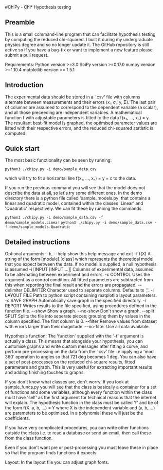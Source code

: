 #ChiPy - Chi² Hypothesis testing

## Preamble
This is a small command-line program that can facilitate hypothesis testing by computing the reduced chi-squared. I built it during my undergraduate physics degree and so no longer update it. The GitHub repository is still active so if you have a bug-fix or want to implement a new feature please submit a pull request.

Requirements:
Python version >=3.0
SciPy version >=0.17.0
numpy version >=1.10.4
matplotlib version >= 1.5.1

## Introduction
The experimental data should be stored in a '.csv' file with columns alternate between measurements and their errors (xᵢ, σᵢ; y, Σ). The last pair of columns are assumed to correspond to the dependent variable (a scalar), and all those preceeding are independent variables. A mathematical function f with adjustable parameters is fitted to the data f(x₁, ..., xₙ) = y. The resultant best-fit model is graphed, the optimised parameter values are listed with their respective errors, and the reduced chi-squared statistic is computed.

## Quick start
The most basic functionality can be seen by running:

`python3 ./chipy.py -i demo/sample_data.csv`

which will try to fit a horizontal line f(x₁, ..., xₙ) = y = c to the data.

If you run the previous command you will see that the model does not describe the data at all, so let's try some different ones. In the demo directory there is a python file called 'sample_models.py' that contains a linear and quadratic model, contained within the classes 'Linear' and 'Quadratic' respectively. We can fit these by running the commands:

`python3 ./chipy.py -i demo/sample_data.csv -f demo/sample_models.Linear`
`python3 ./chipy.py -i demo/sample_data.csv -f demo/sample_models.Quadratic`

## Detailed instructions
Optional arguments:
  -h, --help            show this help message and exit
  -f f(X)               A string of the form [module].[class] which represents
                        the theoretical model that you expect between the
                        data. If no model is supplied, a null hypothesis is
                        assumed
  -i [INPUT [INPUT ...]]
                        Columns of experimental data, assumed to be
                        alternating between experiment and errors.
  -c CONTROL            Uses the argument as a control condition. All fitted
                        parameters are subtracted from this when reporting the
                        final result and the errors are propagated.
  --delimiter DELIMITER
                        Character used to separate columns. Defaults to ','.
  -l LAYOUT FILE        Path to python script containing matplotlib layout
                        parameters.
  -s SAVE GRAPH         Automatically save graph in the specified directory.
  -r REPORT             Writes results to the file specified, using procedures
                        defined in the function file.
  --show                Show a graph.
  --no-show             Don't show a graph.
  --split SPLIT         Splits the file into seperate pieces; grouping them by
                        values in the column specified. The first column is 0.
  --filter              Remove values from dataset with errors larger than
                        their magnitude.
  --no-filter           Use all data available.

Hypothesis function:
The 'function' supplied with the '-f' argument is actually a class. This means that alongside your hypothesis, you can customise graphs and write custom messages after fitting a curve, and perform pre-processing on the data from the '.csv' file i.e applying a 'mod 360' operation to angles so that 721 deg becomes 1 deg. You can also have a set of post-processes on the reduced chi-square results, fitted parameters and graph. This is very useful for extracting important results and adding finishing touches to graphs.

If you don't know what classes are, don't worry. If you look at sample_funcs.py you will see that the class is basically a container for a set of functions and some variables, although every function within the class must have 'self' as the first argument for technical reasons that the internet will explain. The hypothesis function in the class must be called 'f' and be of the form
	f(X, a, b, ...) = Y
where X is the independent variable and (a, b, ...) are parameters to be optimised. In a polynomial these will just be the coefficients.

If you have very complicated procedures, you can write other functions outside the class i.e. to read a database or send an email, then call these from the class function.

Even if you don't want pre or post-processing you must leave these in place so that the program finds functions it expects.

Layout:
In the layout file you can adjust graph fonts.
